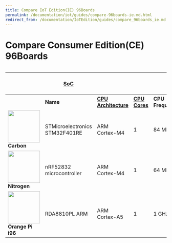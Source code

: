 ```yaml
---
title: Compare IoT Edition(IE) 96Boards
permalink: /documentation/iot/guides/compare-96boards-ie.md.html
redirect_from: /documentation/IoTEdition/guides/compare_96boards_ie.md.html
---
```

# Compare Consumer Edition(CE) 96Boards

<style>
#compare96 img{
	width: 100px;
	height:auto;
}
#compare96 {
	overflow-x: scroll;
}
</style>

<div id="compare96" markdown="1">

|| [**SoC**](https://en.wikipedia.org/wiki/System_on_a_chip) ||||[**RAM**](https://en.wikipedia.org/wiki/Random-access_memory)||On-Board Storage||
|--- |--- |--- |--- |--- |--- |--- |--- |--- |
||**Name**|[**CPU Architecture**](https://en.wikipedia.org/wiki/ARM_architecture)|[**CPU Cores**](https://en.wikipedia.org/wiki/Multi-core_processor)|**CPU Frequency**|**Size**|**Type**|**Size**|**Type**|
|![](https://github.com/96boards/documentation/blob/master/iot/carbon/additional-docs/images/images-board/carbon-front-hd.png?raw=true)**Carbon**|STMicroelectronics STM32F401RE|ARM Cortex-M4|1|84 MHz|96 KB|SRAM|512 KB|Flash|
|![](https://github.com/96boards/documentation/blob/master/iot/nitrogen/additional-docs/images/images-board/nitrogen-front-sd.png?raw=true)**Nitrogen**|nRF52832 microcontroller|ARM Cortex-M4|1|64 MHz|64 KB|SRAM|512 KB|Flash|
|![](https://github.com/96boards/documentation/blob/master/iot/orangepi-i96/additional-docs/images/images-board/i96-front-crop.JPG?raw=true)**Orange Pi i96**|RDA8810PL ARM|ARM Cortex-A5|1|1 GHz|256 MB|LPDDR2|512 MB|NAND Flash|

</div>
